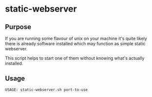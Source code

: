 # static-webserver

## Purpose

If you are running some flavour of unix on your machine it's quite likely there is already software installed which may function as simple static webserver.

This script helps to start one of them without knowing what's actually installed.

## Usage

```
USAGE: static-webserver.sh port-to-use
```
